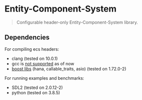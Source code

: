 # Entity-Component-System
> Configurable header-only Entity-Component-System library.

## Dependencies
For compiling ecs headers:
* clang (tested on 10.0.1)
* gcc is [not supported](https://gcc.gnu.org/bugzilla/show_bug.cgi?id=79501) as of now
* [boost libs](https://www.boost.org/) (hana, callable_traits, asio) (tested on 1.72.0-2)

For running examples and benchmarks:
* SDL2 (tested on 2.0.12-2)
* python (tested on 3.8.5)
